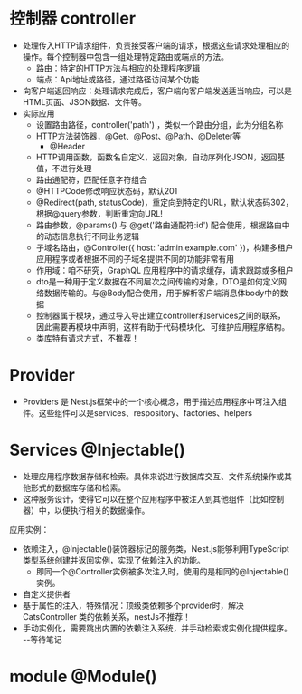 # 控制器 controller
- 处理传入HTTP请求组件，负责接受客户端的请求，根据这些请求处理相应的操作。每个控制器中包含一组处理特定路由或端点的方法。
    - 路由：特定的HTTP方法与相应的处理程序逻辑
    - 端点：Api地址或路径，通过路径访问某个功能
- 向客户端返回响应：处理请求完成后，客户端向客户端发送适当响应，可以是HTML页面、JSON数据、文件等。
- 实际应用
    - 设置路由路径，controller('path') ，类似一个路由分组，此为分组名称
    - HTTP方法装饰器，@Get、@Post、@Path、@Deleter等
        - @Header
    - HTTP调用函数，函数名自定义，返回对象，自动序列化JSON，返回基值，不进行处理
    - 路由通配符，匹配任意字符组合
    - @HTTPCode修改响应状态码，默认201
    - @Redirect(path, statusCode)，重定向到特定的URL，默认状态码302，根据@query参数，判断重定向URL!
    - 路由参数，@params() 与 @get('路由通配符:id') 配合使用，根据路由中的动态信息执行不同业务逻辑
    - 子域名路由，@Controller({ host: 'admin.example.com' })，构建多租户应用程序或者根据不同的子域名提供不同的功能非常有用
    - 作用域：咱不研究，GraphQL 应用程序中的请求缓存，请求跟踪或多租户
    - dto是一种用于定义数据在不同层次之间传输的对象，DTO是如何定义网络数据传输的。与@Body配合使用，用于解析客户端消息体body中的数据
    - 控制器属于模块，通过导入导出建立controller和services之间的联系， 因此需要再模块中声明，这样有助于代码模块化、可维护应用程序结构。
    - 类库特有请求方式，不推荐！

# Provider
- Providers 是 Nest.js框架中的一个核心概念，用于描述应用程序中可注入组件。这些组件可以是services、respository、factories、helpers

# Services @Injectable()
- 处理应用程序数据存储和检索。具体来说进行数据库交互、文件系统操作或其他形式的数据库存储和检索。
- 这种服务设计，使得它可以在整个应用程序中被注入到其他组件（比如控制器）中，以便执行相关的数据操作。

应用实例：
- 依赖注入，@Injectable()装饰器标记的服务类，Nest.js能够利用TypeScript类型系统创建并返回实例，实现了依赖注入的功能。
    - 即同一个@Controller实例被多次注入时，使用的是相同的@Injectable()实例。
- 自定义提供者
- 基于属性的注入，特殊情况：顶级类依赖多个provider时，解决 CatsController 类的依赖关系，nestJs不推荐！
- 手动实例化，需要跳出内置的依赖注入系统，并手动检索或实例化提供程序。 --等待笔记

# module @Module()


